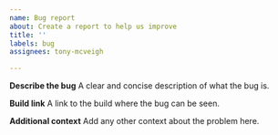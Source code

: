 ```yaml
---
name: Bug report
about: Create a report to help us improve
title: ''
labels: bug
assignees: tony-mcveigh

---
```


**Describe the bug**
A clear and concise description of what the bug is.

**Build link**
A link to the build where the bug can be seen.

**Additional context**
Add any other context about the problem here.
